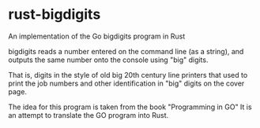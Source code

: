 # rust-bigdigits
An implementation of the Go bigdigits program in Rust

bigdigits reads a number entered on the command line (as a string), and outputs the same number onto the console using "big" digits.

That is, digits in the style of old big 20th century line printers that used to print the job numbers and other identification in "big" digits on the cover page.

The idea for this program is taken from the book "Programming in GO"
It is an attempt to translate the GO program into Rust.
